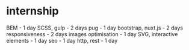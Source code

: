 # internship
BEM - 1 day
SCSS, gulp - 2 days
pug - 1 day
bootstrap, nuxt.js - 2 days
responsiveness - 2 days
images optimisation - 1 day
SVG, interactive elements - 1 day
seo - 1 day
http, rest - 1 day
